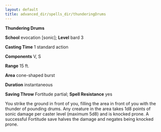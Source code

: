 ```yaml
---
layout: default
title: advanced_dir/spells_dir/thunderingDrums
---
```

 **Thundering Drums**

**School** evocation [sonic]; **Level** bard 3

**Casting Time** 1 standard action

**Components** V, S

**Range** 15 ft.

**Area** cone-shaped burst

**Duration** instantaneous

**Saving Throw** Fortitude partial; **Spell Resistance** yes

You strike the ground in front of you, filling the area in front of you with the thunder of pounding drums. Any creature in the area takes 1d8 points of sonic damage per caster level (maximum 5d8) and is knocked prone. A successful Fortitude save halves the damage and negates being knocked prone.

